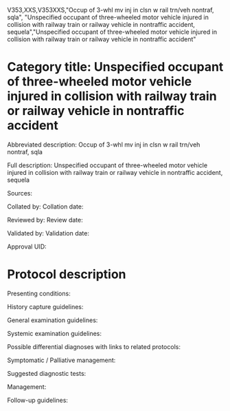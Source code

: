 V353,XXS,V353XXS,"Occup of 3-whl mv inj in clsn w rail trn/veh nontraf, sqla", "Unspecified occupant of three-wheeled motor vehicle injured in collision with railway train or railway vehicle in nontraffic accident, sequela","Unspecified occupant of three-wheeled motor vehicle injured in collision with railway train or railway vehicle in nontraffic accident"
# Category title: Unspecified occupant of three-wheeled motor vehicle injured in collision with railway train or railway vehicle in nontraffic accident

Abbreviated description: Occup of 3-whl mv inj in clsn w rail trn/veh nontraf, sqla

Full description: Unspecified occupant of three-wheeled motor vehicle injured in collision with railway train or railway vehicle in nontraffic accident, sequela

Sources:

Collated by:
Collation date:

Reviewed by:
Review date:

Validated by:
Validation date:

Approval UID:

# Protocol description

Presenting conditions:

History capture guidelines:

General examination guidelines:

Systemic examination guidelines:

Possible differential diagnoses with links to related protocols:

Symptomatic / Palliative management:

Suggested diagnostic tests:

Management:

Follow-up guidelines:
